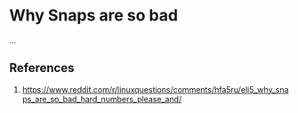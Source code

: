 # Why Snaps are so bad

...

## References

1. https://www.reddit.com/r/linuxquestions/comments/hfa5ru/eli5_why_snaps_are_so_bad_hard_numbers_please_and/
